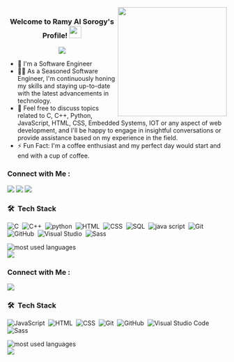 

<img width="250" align="right" src="https://c.tenor.com/_DOBjnGspYAAAAAM/code-coding.gif">

<h3 align="center">
  Welcome to Ramy Al Sorogy's Profile!
  <img src="https://media.giphy.com/media/hvRJCLFzcasrR4ia7z/giphy.gif" width="28">
</h3>

<!-- Typing SVG by DenverCoder1 - https://github.com/DenverCoder1/readme-typing-svg -->
<p align="center">
  <a href="https://github.com/DenverCoder1/readme-typing-svg"><img src="https://readme-typing-svg.herokuapp.com/?lines=Software%20Engineer;Always%20Doing%20Hard%20Things&font=Fira%20Code&center=true&width=440&height=45&color=f75c7e&vCenter=true&size=22"></a>
</p> 

- 🏢 I'm a Software Engineer 
- 👨‍💻 As a Seasoned Software Engineer, I'm continuously honing my skills and staying up-to-date with the latest advancements in technology.
- 💬 Feel free to discuss topics related to C, C++, Python, JavaScript, HTML, CSS, Embedded Systems, IOT or any aspect of web development,
   and I'll be happy to engage in insightful conversations or provide assistance based on my experience in the field.
- ⚡ Fun Fact: I'm a coffee enthusiast and my perfect day would start and end with a cup of coffee.



### Connect with Me :

<a href="[https://www.linkedin.com/in/ramy-mohamed2023](https://www.linkedin.com/in/ramy-mohamed2023/)" target="_blank"><img src="https://img.shields.io/badge/-Ramy%20Al%20Sorogy-0077B5?style=for-the-badge&logo=Linkedin&logoColor=white"/></a>
<a href="[https://www.linkedin.com/in/ramy-mohamed2023](https://www.linkedin.com/in/ramy-mohamed2023/)" target="_blank"><img src="https://img.shields.io/badge/-Ramy%20Al%20Sorogy-0077B5?style=for-the-badge&logo=instagram&logoColor=white"/></a>
<a href="[https://www.linkedin.com/in/ramy-mohamed2023](https://www.linkedin.com/in/ramy-mohamed2023/)" target="_blank"><img src="https://img.shields.io/badge/-Ramy%20Al%20Sorogy-0077B5?style=for-the-badge&logo=facebook&logoColor=white"/></a>

### 🛠 &nbsp;Tech Stack
![C](https://img.shields.io/badge/-C-05122A?style=flat&logo=C)&nbsp;
![C++](https://img.shields.io/badge/-C++-05122A?style=flat&logo=C++)&nbsp;
![python](https://img.shields.io/badge/-python-05122A?style=flat&logo=python)&nbsp;
![HTML](https://img.shields.io/badge/-HTML-05122A?style=flat&logo=HTML5&logoColor=1572B6)&nbsp;
![CSS](https://img.shields.io/badge/-CSS-05122A?style=flat&logo=CSS3&logoColor=1572B6)&nbsp;
![SQL](https://img.shields.io/badge/-SQL-05122A?style=flat&logo=SQL&logoColor=1572B6)&nbsp;
![java script](https://img.shields.io/badge/-JavaScript-05122A?style=flat&logo=JavaScript&logoColor=1572B6)&nbsp;
![Git](https://img.shields.io/badge/-Git-05122A?style=flat&logo=git)&nbsp;
![GitHub](https://img.shields.io/badge/-GitHub-05122A?style=flat&logo=github)&nbsp;
![Visual Studio](https://img.shields.io/badge/-Visual%20Studio-05122A?style=flat&logo=visual-studio&logoColor=007ACC)&nbsp;
![Sass](https://img.shields.io/badge/-Sass-05122A?style=flat&logo=sass)&nbsp;




<img align="left" src="https://github-readme-stats.vercel.app/api/top-langs?username=hanemNaga&show_icons=true&locale=en&layout=compact&theme=radical" alt="most used languages" />
<br>
<a href="https://komarev.com/ghpvc/?username=hanemNaga&style=for-the-badge">
    <img src="https://komarev.com/ghpvc/?username=hanemNaga&style=for-the-badge">
</a>


### Connect with Me :

<a href="https://www.linkedin.com/in/ramy-mohamed2023/" target="_blank"><img src="https://img.shields.io/badge/-Ramy%20Al%20Sorogy-0077B5?style=for-the-badge&logo=Linkedin&logoColor=white"/></a>

### 🛠 &nbsp;Tech Stack
![JavaScript](https://img.shields.io/badge/-JavaScript-05122A?style=flat&logo=javascript)&nbsp;
![HTML](https://img.shields.io/badge/-HTML-05122A?style=flat&logo=HTML5)&nbsp;
![CSS](https://img.shields.io/badge/-CSS-05122A?style=flat&logo=CSS3&logoColor=1572B6)&nbsp;
![Git](https://img.shields.io/badge/-Git-05122A?style=flat&logo=git)&nbsp;
![GitHub](https://img.shields.io/badge/-GitHub-05122A?style=flat&logo=github)&nbsp;
![Visual Studio Code](https://img.shields.io/badge/-Visual%20Studio%20Code-05122A?style=flat&logo=visual-studio-code&logoColor=007ACC)&nbsp;
![Sass](https://img.shields.io/badge/-Sass-05122A?style=flat&logo=sass)&nbsp;




<img align="left" src="https://github-readme-stats.vercel.app/api/top-langs?username=revolk&show_icons=true&locale=en&layout=compact&theme=radical" alt="most used languages" />
<br>
<a href="https://komarev.com/ghpvc/?username=revolk&style=for-the-badge">
    <img src="https://komarev.com/ghpvc/?username=revolk&style=for-the-badge">
</a>
